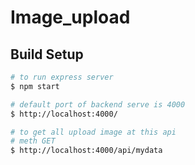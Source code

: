 # Image_upload

## Build Setup

```bash
# to run express server
$ npm start

# default port of backend serve is 4000
$ http://localhost:4000/

# to get all upload image at this api
# meth GET
$ http://localhost:4000/api/mydata
```` 
